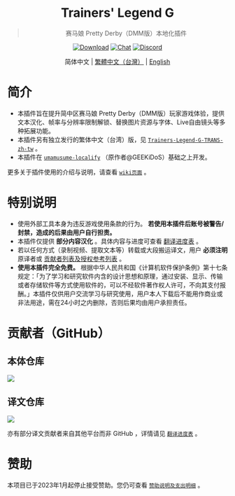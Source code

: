 <div align="center">

# Trainers' Legend G
> 赛马娘 Pretty Derby（DMM版）本地化插件

[![Download](https://img.shields.io/github/v/release/MinamiChiwa/umamusume-localify-zh-CN?color=blue&logoColor=white&label=Download&logo=DocuSign)](https://github.com/MinamiChiwa/Trainers-Legend-G/releases/latest)
[![Chat](https://img.shields.io/badge/Join-QQ%E9%A2%91%E9%81%93-blue?logo=tencent-qq&logoColor=white)](https://qun.qq.com/qqweb/qunpro/share?_wv=3&_wwv=128&inviteCode=1olqdK&from=246610&biz=ka)
[![Discord](https://img.shields.io/discord/973208860217200653?color=blue&label=Discord&logo=Discord&logoColor=white)](https://discord.com/invite/TBCSv5hU69)

简体中文 | [繁體中文（台灣）](https://github.com/yotv2000tw/Trainers-Legend-G-TRANS-zh-tw/) | [English](readme_EN.md)

</div>
 

# 简介

- 本插件旨在提升简中区赛马娘 Pretty Derby（DMM版）玩家游戏体验，提供文本汉化、帧率与分辨率限制解锁、替换图片资源与字体、Live自由镜头等多种拓展功能。
- 本插件另有独立发行的繁体中文（台湾）版，见 [`Trainers-Legend-G-TRANS-zh-tw`](https://github.com/yotv2000tw/Trainers-Legend-G-TRANS-zh-tw) 。
- 本插件在 [`umamusume-localify`](https://github.com/GEEKiDoS/umamusume-localify) （原作者@GEEKiDoS）基础之上开发。

更多关于插件使用的介绍与说明，请查看 [`wiki页面`](https://github.com/MinamiChiwa/Trainers-Legend-G/wiki) 。

# 特别说明

- 使用外部工具本身为违反游戏使用条款的行为。 **若使用本插件后账号被警告/封禁，造成的后果由用户自行担责。**
- 本插件仅提供 **部分内容汉化** 。具体内容与进度可查看 [翻译进度表](https://github.com/MinamiChiwa/Trainers-Legend-G-TRANS/blob/master/translation-progress.md) 。
- 若以任何方式（录制视频、提取文本等）转载或大段搬运译文，用户 **必须注明** 原译者或 [贡献者列表及授权参考列表](https://github.com/MinamiChiwa/Trainers-Legend-G-TRANS/blob/master/translation-progress.md) 。
- **使用本插件完全免费。** 根据中华人民共和国《计算机软件保护条例》第十七条规定：「为了学习和研究软件内含的设计思想和原理，通过安装、显示、传输或者存储软件等方式使用软件的，可以不经软件著作权人许可，不向其支付报酬。」本插件仅供用户交流学习与研究使用，用户本人下载后不能用作商业或非法用途，需在24小时之内删除，否则后果均由用户承担责任。

# 贡献者（GitHub）
## 本体仓库
<a href="https://github.com/MinamiChiwa/Trainers-Legend-G/graphs/contributors">
  <img src="https://contrib.rocks/image?repo=MinamiChiwa/Trainers-Legend-G" />
</a>

## 译文仓库
<a href="https://github.com/MinamiChiwa/Trainers-Legend-G-TRANS/graphs/contributors">
  <img src="https://contrib.rocks/image?repo=MinamiChiwa/Trainers-Legend-G-TRANS" />
</a>

亦有部分译文贡献者来自其他平台而非 GitHub ，详情请见 [`翻译进度表`](https://github.com/MinamiChiwa/Trainers-Legend-G-TRANS/blob/master/translation-progress.md) 。

# 赞助
本项目已于2023年1月起停止接受赞助。您仍可查看 [`赞助说明及支出明细`](donate_readme.md) 。